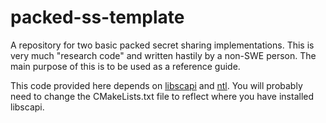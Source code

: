 # packed-ss-template
A repository for two basic packed secret sharing implementations. This is very much "research code" and written hastily by a non-SWE person. The main purpose of this is to be used as a reference guide.

This code provided here depends on [libscapi](https://github.com/cryptobiu/libscapi) and [ntl](https://libntl.org/). You will probably need to change the CMakeLists.txt file to reflect where you have installed libscapi.  
